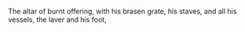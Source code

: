 The altar of burnt offering, with his brasen grate, his staves, and all his vessels, the laver and his foot,
